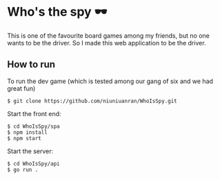 # Who's the spy 🕶️

This is one of the favourite board games among my friends, but no one wants to be the driver. So I made this web application to be the driver.

## How to run

To run the dev game (which is tested among our gang of six and we had great fun)
```
$ git clone https://github.com/niuniuanran/WhoIsSpy.git
```

Start the front end:
```
$ cd WhoIsSpy/spa
$ npm install
$ npm start
```

Start the server:
```
$ cd WhoIsSpy/api
$ go run .
```